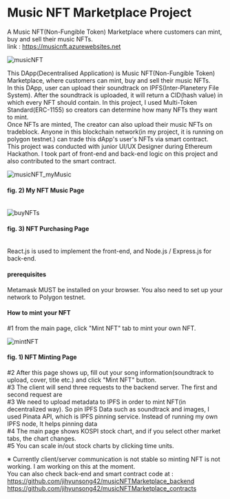 # Music NFT Marketplace Project
A Music NFT(Non-Fungible Token) Marketplace where customers can mint, buy and sell their music NFTs.<br>
link : https://musicnft.azurewebsites.net<br>

![musicNFT](https://user-images.githubusercontent.com/43053791/156318632-ddc3b1c3-956d-4d44-90a0-6d48d0873ae5.PNG)

This DApp(Decentralised Application) is Music NFT(Non-Fungible Token) Marketplace, where customers can mint, buy and sell their music NFTs.<br>In this DApp, user can upload their soundtrack on IPFS(Inter-Planetery File System). After the soundtrack is uploaded, it will return a CID(hash value) in which every NFT should contain. In this project, I used Multi-Token Standard(ERC-1155) so creators can determine how many NFTs they want to mint.<br>Once NFTs are minted, The creator can also upload their music NFTs on tradeblock. Anyone in this blockchain network(in my project, it is running on polygon testnet.) can trade this dApp's user's NFTs via smart contract.<br>This project was conducted with junior UI/UX Designer during Ethereum Hackathon. I took part of front-end and back-end logic on this project and also contributed to the smart contract.



![musicNFT_myMusic](https://user-images.githubusercontent.com/43053791/156320633-532c5431-18ee-4aee-ac3b-8bf2a874f680.PNG)

#### fig. 2) My NFT Music Page<br><br>

![buyNFTs](https://user-images.githubusercontent.com/43053791/156320143-fd61ba45-8aa9-4990-a9ed-0d13ca419bed.PNG)

#### fig. 3) NFT Purchasing Page<br><br>

React.js is used to implement the front-end, and Node.js / Express.js for back-end.<br>

#### prerequisites
Metamask MUST be installed on your browser. You also need to set up your network to Polygon testnet.

#### How to mint your NFT
#1 from the main page, click "Mint NFT" tab to mint your own NFT.<br>

![mintNFT](https://user-images.githubusercontent.com/43053791/156320508-29dabcd1-42ea-494e-a1c4-c6de25649fbc.PNG)
#### fig. 1) NFT Minting Page<br>
#2 After this page shows up, fill out your song information(soundtrack to upload, cover, title etc.) and click "Mint NFT" button.<br>
#3 The client will send three requests to the backend server. The first and second request are  
#3 We need to upload metadata to IPFS in order to mint NFT(in decentralized way). So pin IPFS Data such as soundtrack and images, I used Pinata API, which is IPFS pinning service. Instead of running my own IPFS node, It helps pinning data <br>
#4 The main page shows KOSPI stock chart, and if you select other market tabs, the chart changes.<br>
#5 You can scale in/out stock charts by clicking time units.

※ Currently client/server communication is not stable so minting NFT is not working. I am working on this at the moment.<br>
You can also check back-end and smart contract code at : <br>
https://github.com/jihyunsong42/musicNFTMarketplace_backend<br>
https://github.com/jihyunsong42/musicNFTMarketplace_contracts
